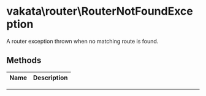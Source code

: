 # vakata\router\RouterNotFoundException
A router exception thrown when no matching route is found.

## Methods

| Name | Description |
|------|-------------|

---


